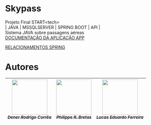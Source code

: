 # Skypass 
Projeto Final START&lt;tech&gt;
<br>
| JAVA | MSSQLSERVER | SPRING BOOT | API |
<br>
Sistema JAVA sobre passagens aéreas
<br>
<a href="https://docs.google.com/document/d/1ElRBBApK8j2OIPLHJ2G7ijFpY8Qq2nvwOsQtGmz6KdQ/edit?usp=sharing">DOCUMENTAÇÃO DA APLICAÇÃO APP</a>

<a href="https://www.baeldung.com/spring-data-rest-relationships">RELACIONAMENTOS SPRING</a>

 # Autores

| [<img src="https://avatars.githubusercontent.com/u/92703482?v=4" width=115><br><sub>***Dener Rodrigo Corrêa***</sub>](https://github.com/DRC43) |  [<img src="https://avatars.githubusercontent.com/u/86687733?v=4" width=115><br><sub>***Philippe R. Bretas***</sub>](https://github.com/prbretas) |  [<img src="https://avatars.githubusercontent.com/u/90099405?v=4" width=115><br><sub>***Lucas Eduardo Ferreira***</sub>](https://github.com/Luxiosis) |
| :---: | :---: | :---: |
